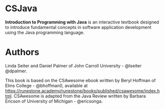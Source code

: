# CSJava
**Introduction to Programming with Java** is an interactive textbook 
designed to introduce fundamental concepts
in software application development using the Java programming language. 


# Authors
Linda Seiter and Daniel Palmer of John Carroll University - @lseiter @dpalmer.

This book is based on the CSAwesome ebook written by Beryl Hoffman of Elms College - @bhoffman0, available at https://runestone.academy/runestone/books/published/csawesome/index.html. CSAwesome is adapted from the Java Review written by Barbara Ericson of University of Michigan - @ericsonga.
